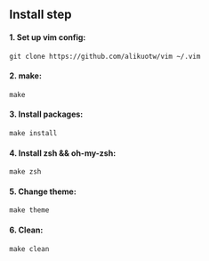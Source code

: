 ## Install step ##


#### 1. Set up vim config: ####

    git clone https://github.com/alikuotw/vim ~/.vim

#### 2. make: ####
    
    make

#### 3. Install packages:  ####
    
    make install

#### 4. Install zsh && oh-my-zsh: ####
    
    make zsh

#### 5. Change theme: ####

    make theme

#### 6. Clean: ####

    make clean
